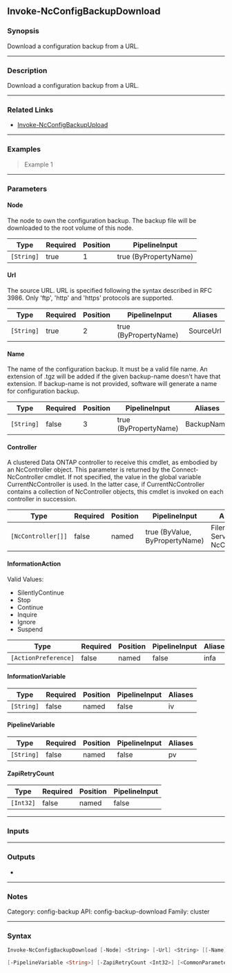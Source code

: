 Invoke-NcConfigBackupDownload
-----------------------------

### Synopsis
Download a configuration backup from a URL.

---

### Description

Download a configuration backup from a URL.

---

### Related Links
* [Invoke-NcConfigBackupUpload](Invoke-NcConfigBackupUpload)

---

### Examples
> Example 1

---

### Parameters
#### **Node**
The node to own the configuration backup. The backup file will be downloaded to the root volume of this node.

|Type      |Required|Position|PipelineInput        |
|----------|--------|--------|---------------------|
|`[String]`|true    |1       |true (ByPropertyName)|

#### **Url**
The source URL. URL is specified following the syntax described in RFC 3986. Only 'ftp', 'http' and 'https' protocols are supported.

|Type      |Required|Position|PipelineInput        |Aliases  |
|----------|--------|--------|---------------------|---------|
|`[String]`|true    |2       |true (ByPropertyName)|SourceUrl|

#### **Name**
The name of the configuration backup. It must be a valid file name. An extension of .tgz will be added if the given backup-name doesn't have that extension. If backup-name is not provided, software will generate a name for configuration backup.

|Type      |Required|Position|PipelineInput        |Aliases   |
|----------|--------|--------|---------------------|----------|
|`[String]`|false   |3       |true (ByPropertyName)|BackupName|

#### **Controller**
A clustered Data ONTAP controller to receive this cmdlet, as embodied by an NcController object.  This parameter is returned by the Connect-NcController cmdlet.  If not specified, the value in the global variable CurrentNcController is used.  In the latter case, if CurrentNcController contains a collection of NcController objects, this cmdlet is invoked on each controller in succession.

|Type              |Required|Position|PipelineInput                 |Aliases                          |
|------------------|--------|--------|------------------------------|---------------------------------|
|`[NcController[]]`|false   |named   |true (ByValue, ByPropertyName)|Filer<br/>Server<br/>NcController|

#### **InformationAction**

Valid Values:

* SilentlyContinue
* Stop
* Continue
* Inquire
* Ignore
* Suspend

|Type                |Required|Position|PipelineInput|Aliases|
|--------------------|--------|--------|-------------|-------|
|`[ActionPreference]`|false   |named   |false        |infa   |

#### **InformationVariable**

|Type      |Required|Position|PipelineInput|Aliases|
|----------|--------|--------|-------------|-------|
|`[String]`|false   |named   |false        |iv     |

#### **PipelineVariable**

|Type      |Required|Position|PipelineInput|Aliases|
|----------|--------|--------|-------------|-------|
|`[String]`|false   |named   |false        |pv     |

#### **ZapiRetryCount**

|Type     |Required|Position|PipelineInput|
|---------|--------|--------|-------------|
|`[Int32]`|false   |named   |false        |

---

### Inputs

---

### Outputs
* 

---

### Notes
Category: config-backup
API: config-backup-download
Family: cluster

---

### Syntax
```PowerShell
Invoke-NcConfigBackupDownload [-Node] <String> [-Url] <String> [[-Name] <String>] [-Controller <NcController[]>] [-InformationAction <ActionPreference>] [-InformationVariable <String>] 
```
```PowerShell
[-PipelineVariable <String>] [-ZapiRetryCount <Int32>] [<CommonParameters>]
```
